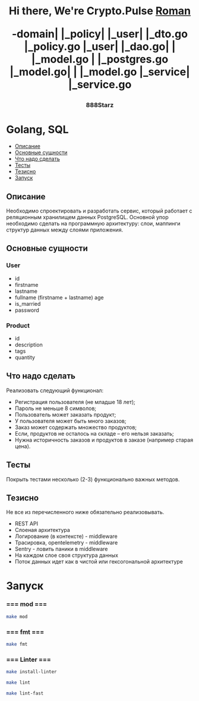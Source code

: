 <h1 align="center">Hi there, We're Crypto.Pulse <a href="https://github.com/Amore14rn"  target="_blank">Roman</a>

-domain|
       |_policy|
               |_user|
                     |_dto.go 
                     |_policy.go
      |_user|
            |_dao.go|
            |       |_model.go
            |       |_postgres.go
            |_model.go|
            |         |_model.go
            |_service|
                     |_service.go

<h3 align="center">888Starz</h3>

# Golang, SQL

- [Описание](#Описание)
- [Основные сущности](#Основные-сущности)
- [Что надо сделать](#Что-надо-сделать)
- [Тесты](#Тесты)
- [Тезисно](#Тезисно)
- [Запуск](#Запуск)

## Описание

Необходимо спроектировать и разработать сервис, который работает с реляционным хранилищем данных PostgreSQL.
Основной упор необходимо сделать на программную архитектуру: слои, маппинги структур данных между слоями приложения.

## Основные сущности

### User
- id
- firstname
- lastname
- fullname (firstname + lastname) age
- is_married
- password

### Product
- id 
- description
- tags
- quantity

## Что надо сделать
Реализовать следующий функционал:

- Регистрация пользователя (не младше 18 лет);
- Пароль не меньше 8 символов;
- Пользователь может заказать продукт;
- У пользователя может быть много заказов;
- Заказ может содержать множество продуктов;
- Если, продуктов не осталось на складе – его нельзя заказать;
- Нужна историчность заказов и продуктов в заказе (например старая цена).

## Тесты
Покрыть тестами несколько (2-3) функционально важных методов.

## Тезисно
Не все из перечисленного ниже обязательно реализовывать.

- REST API
- Слоеная архитектура
- Логирование (в контексте) - middleware
- Трасировка, opentelemetry - middleware
- Sentry - ловить паники в middleware
- На каждом слое своя структура данных
- Поток данных идет как в чистой или гексогональной архитектуре

# Запуск

### === mod ===

```bash
make mod
```

###  === fmt ===

```bash
make fmt 
```

### === Linter ===

```bash
make install-linter
```

```bash
make lint
```

```bash
make lint-fast
```
